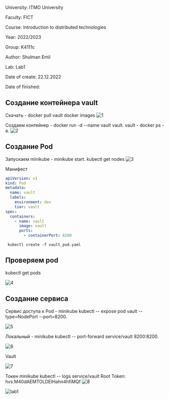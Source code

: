 University: ITMO University

Faculty: FICT

Course: Introduction to distributed technologies

Year: 2022/2023

Group: K4111c

Author: Shulman Emil

Lab: Lab1

Date of create: 22.12.2022

Date of finished: 


## Создание контейнера vault
Скачать - docker pull vault
docker images
![1](https://user-images.githubusercontent.com/54935204/209160265-94d10745-b785-46c8-ab68-7eb49fca50ec.png)

Создаем контейнер - docker run -d --name vault vault.
vault - docker ps -a.
![2](https://user-images.githubusercontent.com/54935204/209160603-e1e38692-d786-49d1-8ade-036214993303.png)


## Создание Pod
Запускаем minikube - minikube start.
kubectl get nodes
![3](https://user-images.githubusercontent.com/54935204/209160839-0a4d1fa4-ed90-4e44-bbb2-65fa7bdecdfa.png)

Манифест 

``` yaml
apiVersion: v1
kind: Pod
metadata:
  name: vault
  labels:
    environment: dev
    tier: vault
spec:
  containers:
    - name: vault
      image: vault
      ports:
        - containerPort: 8200
```
``` kubectl create -f vault_pod.yaml``` 

## Проверяем pod
kubectl get pods

![4](https://user-images.githubusercontent.com/54935204/209161371-a6bc95d8-bc58-4ca0-ad51-3c03eb93a429.png)


## Создание сервиса
Сервис доступа к Pod - minikube kubectl -- expose pod vault --type=NodePort --port=8200.

![5](https://user-images.githubusercontent.com/54935204/209161609-1dead65d-4d52-4cbd-b1bc-d0a4ae108603.png)

Локальный - minikube kubectl -- port-forward service/vault 8200:8200.

![6](https://user-images.githubusercontent.com/54935204/209161724-919afcf8-2074-4d9b-8c54-a361b110495d.png)

Vault

![7](https://user-images.githubusercontent.com/54935204/209161760-c97bef70-fd56-4b1f-a984-87c86be3ee66.png)


Токен minikube kubectl -- logs service/vault
Root Token: hvs.M40dAEMTOLDEIHahn4hfiMQf
![8](https://user-images.githubusercontent.com/54935204/209161965-58cca131-40a6-482a-8c38-91f29c16bbf0.png)

![lab1](https://user-images.githubusercontent.com/54935204/209166241-984aaca7-2a50-41de-a5e8-2bff3533d16b.png)




